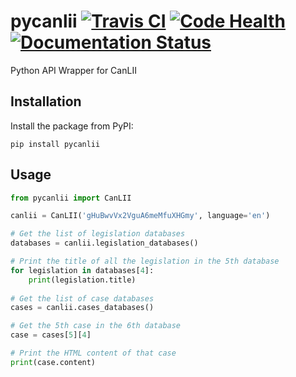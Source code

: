 pycanlii [![Travis CI][travis-badge]][travis] [![Code Health][landscape-badge]][landscape] [![Documentation Status][readthedocs-badge]][readthedocs]
========

Python API Wrapper for CanLII

## Installation

Install the package from PyPI:

    pip install pycanlii

## Usage

```python
from pycanlii import CanLII

canlii = CanLII('gHuBwvVx2VguA6meMfuXHGmy', language='en')

# Get the list of legislation databases
databases = canlii.legislation_databases()

# Print the title of all the legislation in the 5th database
for legislation in databases[4]:
    print(legislation.title)
    
# Get the list of case databases
cases = canlii.cases_databases()

# Get the 5th case in the 6th database
case = cases[5][4]

# Print the HTML content of that case
print(case.content)
```


[travis-badge]:      http://img.shields.io/travis/sherlocke/pycanlii.svg?style=flat
[travis]:            https://travis-ci.org/sherlocke/pycanlii
[landscape-badge]:   https://landscape.io/github/sherlocke/pycanlii/master/landscape.png?style=flat
[landscape]:         https://landscape.io/github/sherlocke/pycanlii/master
[readthedocs-badge]: https://readthedocs.org/projects/pycanlii/badge/?version=latest
[readthedocs]:       https://readthedocs.org/projects/pycanlii/?badge=latest

